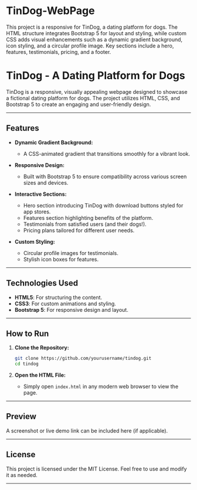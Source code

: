 # TinDog-WebPage
This project is a responsive for TinDog, a dating platform for dogs. The HTML structure integrates Bootstrap 5 for layout and styling, while custom CSS adds visual enhancements such as a dynamic gradient background, icon styling, and a circular profile image. Key sections include a hero, features, testimonials, pricing, and a footer.

# TinDog - A Dating Platform for Dogs

TinDog is a responsive, visually appealing webpage designed to showcase a fictional dating platform for dogs. The project utilizes HTML, CSS, and Bootstrap 5 to create an engaging and user-friendly design.

---

## Features

- **Dynamic Gradient Background:**
  - A CSS-animated gradient that transitions smoothly for a vibrant look.

- **Responsive Design:**
  - Built with Bootstrap 5 to ensure compatibility across various screen sizes and devices.

- **Interactive Sections:**
  - Hero section introducing TinDog with download buttons styled for app stores.
  - Features section highlighting benefits of the platform.
  - Testimonials from satisfied users (and their dogs!).
  - Pricing plans tailored for different user needs.

- **Custom Styling:**
  - Circular profile images for testimonials.
  - Stylish icon boxes for features.

---

## Technologies Used

- **HTML5**: For structuring the content.
- **CSS3**: For custom animations and styling.
- **Bootstrap 5**: For responsive design and layout.

---

## How to Run

1. **Clone the Repository:**
   ```bash
   git clone https://github.com/yourusername/tindog.git
   cd tindog
   ```

2. **Open the HTML File:**
   - Simply open `index.html` in any modern web browser to view the page.

---

## Preview

A screenshot or live demo link can be included here (if applicable).

---

## License

This project is licensed under the MIT License. Feel free to use and modify it as needed.

---
